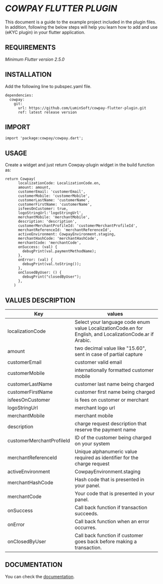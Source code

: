 # *COWPAY FLUTTER PLUGIN*

This document is a guide to the example project included in the plugin files. In addition, following the below steps will help you learn how to add and use (eKYC plugin) in your flutter application.


## REQUIREMENTS

_Minimum Flutter version 2.5.0_


## INSTALLATION

Add the following line to pubspec.yaml file.
```
dependencies:
  cowpay:
    git:
      url: https://github.com/LuminSoft/cowpay-flutter-plugin.git
      ref: latest release version
```


## IMPORT

```
import 'package:cowpay/cowpay.dart';
```


## USAGE

Create a widget and just return Cowpay-plugin widget in the build function as:
```
return Cowpay(
      localizationCode: LocalizationCode.en,
      amount: amount,
      customerEmail: 'customerEmail',
      customerMobile: 'customerMobile',
      customerLastName: 'customerName',
      customerFirstName: 'customerName',
      isfeesOnCustomer: true,
      logoStringUrl:'logoStringUrl',
      merchantMobile: 'merchantMobile',
      description: 'description',
      customerMerchantProfileId: 'customerMerchantProfileId',
      merchantReferenceId: 'merchantReferenceId',
      activeEnvironment: CowpayEnvironment.staging,
      merchantHashCode: 'merchantHashCode',
      merchantCode: 'merchantCode',
      onSuccess: (val) {
        debugPrint(val.paymentMethodName);
      },
      onError: (val) {
        debugPrint(val.toString());
      },
      onClosedByUser: () {
        debugPrint("closedByUser");
      },
    )
```


## VALUES DESCRIPTION

|     Key       | values |
| ------------- | ------------- |
| localizationCode   | Select your language code enum value LocalizationCode.en for English, and LocalizationCode.ar if Arabic.   |
| amount   | two decimal value like "15.60", sent in case of partial capture   |
| customerEmail   | customer valid email   |
| customerMobile   | internationally formatted customer mobile   |
| customerLastName   | customer last name being charged   |
| customerFirstName   | customer first name being charged   |
| isfeesOnCustomer   | is fees on customer or merchant   |
| logoStringUrl   | merchant logo url   |
| merchantMobile   | merchant mobile   |
| description   | charge request description that reserve the payment name   |
| customerMerchantProfileId   | ID of the customer being charged on your system   |
| merchantReferenceId   | Unique alphanumeric value required as identifier for the charge request   |
| activeEnvironment   | CowpayEnvironment.staging || CowpayEnvironment.production   |
| merchantHashCode   | Hash code that is presented in your panel.   |
| merchantCode   | Your code that is presented in your panel.   |
| onSuccess   | Call back function if transaction succeeds.   |
| onError   | Call back function when an error occurres.   |
| onClosedByUser   | Call back function if customer goes back before making a transaction.   |



## DOCUMENTATION

You can  check the [documentation](https://lumin-soft.gitbook.io/cowpay/cowpay-flutter-plugin).


